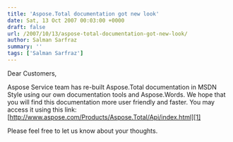 ```yaml
---
title: 'Aspose.Total documentation got new look'
date: Sat, 13 Oct 2007 00:03:00 +0000
draft: false
url: /2007/10/13/aspose-total-documentation-got-new-look/
author: Salman Sarfraz
summary: ''
tags: ['Salman Sarfraz']
---
```


Dear Customers,

Aspose Service team has re-built Aspose.Total documentation in MSDN Style using our own documentation tools and Aspose.Words. We hope that you will find this documentation more user friendly and faster. You may access it using this link: [http://www.aspose.com/Products/Aspose.Total/Api/index.html][1]

Please feel free to let us know about your thoughts.




[1]: http://www.aspose.com/Products/Aspose.Total/Api/index.html



